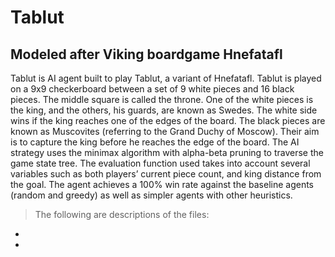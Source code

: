 # Tablut
## Modeled after Viking boardgame Hnefatafl
Tablut is AI agent built to play Tablut, a variant of Hnefatafl. Tablut is played on a 9x9 checkerboard between a set of 9 white pieces and 16 black pieces. The middle square is called the throne. One of the white pieces is the king, and the others, his guards, are known as Swedes. The white side wins if the king reaches one of the edges of the board. The black pieces are known as Muscovites (referring to the Grand Duchy of Moscow). Their aim is to capture the king before he reaches the edge of the board.
The AI strategy uses the minimax algorithm with alpha-beta pruning to traverse the game state tree. The evaluation function used takes into account several variables such as both players’ current piece count, and king distance from the goal. The agent achieves a 100% win rate against the baseline agents (random and greedy) as well as simpler agents with other heuristics.

>The following are descriptions of the files:
- 
-



